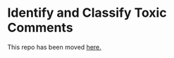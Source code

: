 # Identify and Classify Toxic Comments
This repo has been moved [here.](https://github.com/cipher813/toxic_comments)
